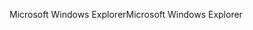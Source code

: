 <span data-ttu-id="2ffa1-101">Microsoft Windows Explorer</span><span class="sxs-lookup"><span data-stu-id="2ffa1-101">Microsoft Windows Explorer</span></span>